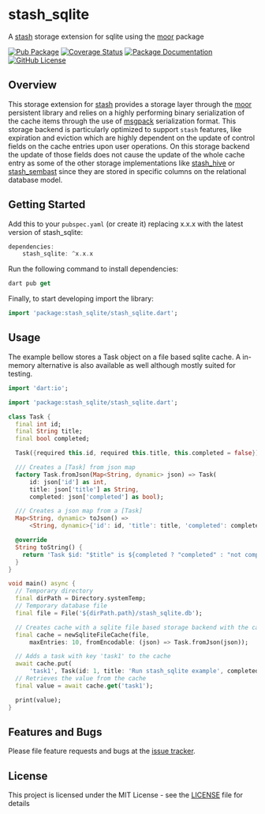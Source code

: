 # stash_sqlite
A [stash](https://github.com/ivoleitao/stash) storage extension for sqlite using the [moor](https://pub.dev/packages/moor) package

[![Pub Package](https://img.shields.io/pub/v/stash_sqlite.svg?style=flat-square)](https://pub.dartlang.org/packages/stash_sqlite)
[![Coverage Status](https://codecov.io/gh/ivoleitao/stash/graph/badge.svg?flag=stash_sqlite)](https://codecov.io/gh/ivoleitao/stash)
[![Package Documentation](https://img.shields.io/badge/doc-stash_sqlite-blue.svg)](https://www.dartdocs.org/documentation/stash_sqlite/latest)
[![GitHub License](https://img.shields.io/badge/License-MIT-yellow.svg)](https://opensource.org/licenses/MIT)

## Overview

This storage extension for [stash](https://pub.dartlang.org/packages/stash) provides a storage layer through the [moor](https://pub.dev/packages/moor) persistent library and relies on a highly performing binary serialization of the cache items through the use of [msgpack](https://msgpack.org) serialization format. This storage backend is particularly optimized to support `stash` features, like expiration and eviction which are highly dependent on the update of control fields on the cache entries upon user operations. On this storage backend the update of those fields does not cause the update of the whole cache entry as some of the other storage implementations like [stash_hive](https://pub.dartlang.org/packages/stash_hive) or [stash_sembast](https://pub.dartlang.org/packages/stash_sembast) since they are stored in specific columns on the relational database model.

## Getting Started

Add this to your `pubspec.yaml` (or create it) replacing x.x.x with the latest version of stash_sqlite:

```dart
dependencies:
    stash_sqlite: ^x.x.x
```

Run the following command to install dependencies:

```dart
dart pub get
```

Finally, to start developing import the library:

```dart
import 'package:stash_sqlite/stash_sqlite.dart';
```

## Usage

The example bellow stores a Task object on a file based sqlite cache. A in-memory alternative is also available as well although mostly suited for testing.

```dart
import 'dart:io';

import 'package:stash_sqlite/stash_sqlite.dart';

class Task {
  final int id;
  final String title;
  final bool completed;

  Task({required this.id, required this.title, this.completed = false});

  /// Creates a [Task] from json map
  factory Task.fromJson(Map<String, dynamic> json) => Task(
      id: json['id'] as int,
      title: json['title'] as String,
      completed: json['completed'] as bool);

  /// Creates a json map from a [Task]
  Map<String, dynamic> toJson() =>
      <String, dynamic>{'id': id, 'title': title, 'completed': completed};

  @override
  String toString() {
    return 'Task $id: "$title" is ${completed ? "completed" : "not completed"}';
  }
}

void main() async {
  // Temporary directory
  final dirPath = Directory.systemTemp;
  // Temporary database file
  final file = File('${dirPath.path}/stash_sqlite.db');

  // Creates cache with a sqlite file based storage backend with the capacity of 10 entries
  final cache = newSqliteFileCache(file,
      maxEntries: 10, fromEncodable: (json) => Task.fromJson(json));

  // Adds a task with key 'task1' to the cache
  await cache.put(
      'task1', Task(id: 1, title: 'Run stash_sqlite example', completed: true));
  // Retrieves the value from the cache
  final value = await cache.get('task1');

  print(value);
}
```

## Features and Bugs

Please file feature requests and bugs at the [issue tracker][tracker].

[tracker]: https://github.com/ivoleitao/stash/issues/new

## License

This project is licensed under the MIT License - see the [LICENSE](https://github.com/ivoleitao/stash/blob/develop/packages/stash_hive/LICENSE) file for details